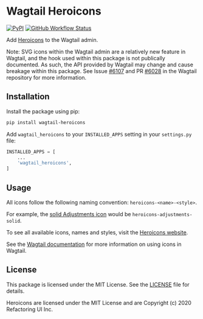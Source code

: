 # Wagtail Heroicons

[![PyPI](https://img.shields.io/pypi/v/wagtail-heroicons)](https://pypi.org/project/wagtail-heroicons/) [![GitHub Workflow Status](https://img.shields.io/github/actions/workflow/status/joshuadavidthomas/wagtail-heroicons/test.yml?branch=main)](https://github.com/joshuadavidthomas/wagtail-heroicons/actions/workflows/test.yml)

Add [Heroicons](https://heroicons.com/) to the Wagtail admin.

Note: SVG icons within the Wagtail admin are a relatively new feature in Wagtail, and the hook used within this package is not publically documented. As such, the API provided by Wagtail may change and cause breakage within this package. See Issue [#6107](https://github.com/wagtail/wagtail/issues/6107) and PR [#6028](https://github.com/wagtail/wagtail/pull/6028) in the Wagtail repository for more information.

## Installation

Install the package using pip:

```bash
pip install wagtail-heroicons
```

Add `wagtail_heroicons` to your `INSTALLED_APPS` setting in your `settings.py` file:

```python
INSTALLED_APPS = [
    ...
    'wagtail_heroicons',
]
```

## Usage

All icons follow the following naming convention: `heroicons-<name>-<style>`.

For example, the [solid Adjustments icon](https://heroicons.com/#adjustments-sm-btn) would be `heroicons-adjustments-solid`.

To see all available icons, names and styles, visit the [Heroicons website](https://heroicons.com/).

See the [Wagtail documentation](https://docs.wagtail.org/en/latest/search.html?q=icon) for more information on using icons in Wagtail.

## License

This package is licensed under the MIT License. See the [LICENSE](LICENSE) file for details.

Heroicons are licensed under the MIT License and are Copyright (c) 2020 Refactoring UI Inc.